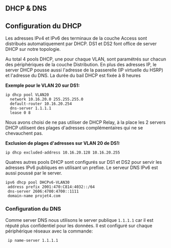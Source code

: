 ## DHCP & DNS

## Configuration du DHCP

Les adresses IPv4 et IPv6 des terminaux de la couche Access sont distribués automatiquement par DHCP.
DS1 et DS2 font office de server DHCP sur notre topologie. 

Au total 4 pools DHCP, une pour chaque VLAN, sont paramétrés sur chacun des périphériques de la couche Distribution.
En plus des adresses IP, le server DHCP pousse aussi l'adresse de la passerelle (IP virtuelle du HSRP) et l'adresse du DNS.
La durée du bail DHCP est fixée à 8 heures

__Exemple pour le VLAN 20 sur DS1:__

    ip dhcp pool VLAN20
      network 10.16.20.0 255.255.255.0
      default-router 10.16.20.254
      dns-server 1.1.1.1
      lease 0 8

Nous avons choisi de ne pas utiliser de DHCP Relay, à la place les 2 servers DHCP utilisent des plages d'adresses
complémentaires qui ne se chevauchent pas.

__Exclusion de plages d'adresses sur VLAN 20 de DS1:__

`ip dhcp excluded-address 10.16.20.128 10.16.20.255`

Quatres autres pools DHCP sont configurés sur DS1 et DS2 pour servir les adresses IPv6 publiques en utilisant un prefixe. Le serveur DNS IPv6 est aussi poussé par le server.

    ipv6 dhcp pool DHCPv6-VLAN30
     address prefix 2001:470:C814:4032::/64
     dns-server 2606:4700:4700::1111
     domain-name projet4.com
     
### Configuration du DNS

Comme server DNS nous utilisons le server publique `1.1.1.1` car il est réputé plus confidentiel pour les données. 
Il est configuré sur chaque périphérique réseaux avec la commande:

     ip name-server 1.1.1.1
